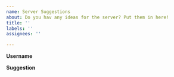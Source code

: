 ```yaml
---
name: Server Suggestions
about: Do you hav any ideas for the server? Put them in here!
title: ''
labels: ''
assignees: ''

---
```


**Username**

**Suggestion**
